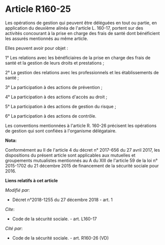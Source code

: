 # Article R160-25

Les opérations de gestion qui peuvent être déléguées en tout ou partie, en application du deuxième alinéa de l'article L.
160-17, portent sur des activités concourant à la prise en charge des frais de santé dont bénéficient les assurés mentionnés
au même article.

Elles peuvent avoir pour objet :

1° Les relations avec les bénéficiaires de la prise en charge des frais de santé et la gestion de leurs droits et
prestations ;

2° La gestion des relations avec les professionnels et les établissements de santé ;

3° La participation à des actions de prévention ;

4° La participation à des actions d'accès au droit ;

5° La participation à des actions de gestion du risque ;

6° La participation à des actions de contrôle.

Les conventions mentionnées à l'article R. 160-26 précisent les opérations de gestion qui sont confiées à l'organisme
délégataire.

**Nota:**

Conformément au II de l'article 4 du décret n° 2017-656 du 27 avril 2017, les dispositions du présent article sont
applicables aux mutuelles et groupements mutualistes mentionnés au A du XIII de l'article 59 de la loi n° 2015-1702 du 21
décembre 2015 de financement de la sécurité sociale pour 2016.

**Liens relatifs à cet article**

_Modifié par_:

  - Décret n°2018-1255 du 27 décembre 2018 - art. 1

_Cite_:

  - Code de la sécurité sociale. - art. L160-17

_Cité par_:

  - Code de la sécurité sociale. - art. R160-26 (VD)
